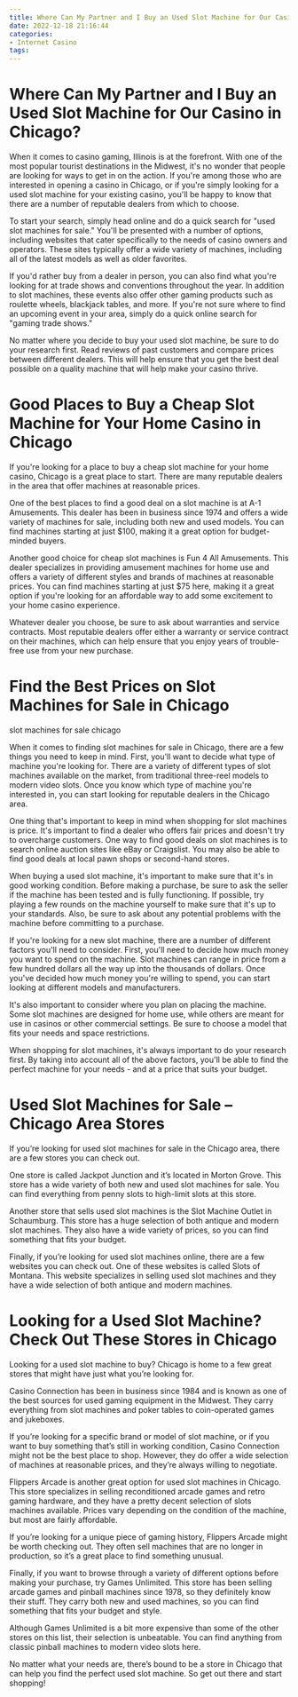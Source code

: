 ```yaml
---
title: Where Can My Partner and I Buy an Used Slot Machine for Our Casino in Chicago
date: 2022-12-18 21:16:44
categories:
- Internet Casino
tags:
---
```



#  Where Can My Partner and I Buy an Used Slot Machine for Our Casino in Chicago?

When it comes to casino gaming, Illinois is at the forefront. With one of the most popular tourist destinations in the Midwest, it's no wonder that people are looking for ways to get in on the action. If you're among those who are interested in opening a casino in Chicago, or if you're simply looking for a used slot machine for your existing casino, you'll be happy to know that there are a number of reputable dealers from which to choose.

To start your search, simply head online and do a quick search for "used slot machines for sale." You'll be presented with a number of options, including websites that cater specifically to the needs of casino owners and operators. These sites typically offer a wide variety of machines, including all of the latest models as well as older favorites.

If you'd rather buy from a dealer in person, you can also find what you're looking for at trade shows and conventions throughout the year. In addition to slot machines, these events also offer other gaming products such as roulette wheels, blackjack tables, and more. If you're not sure where to find an upcoming event in your area, simply do a quick online search for "gaming trade shows."

No matter where you decide to buy your used slot machine, be sure to do your research first. Read reviews of past customers and compare prices between different dealers. This will help ensure that you get the best deal possible on a quality machine that will help make your casino thrive.

#  Good Places to Buy a Cheap Slot Machine for Your Home Casino in Chicago

If you're looking for a place to buy a cheap slot machine for your home casino, Chicago is a great place to start. There are many reputable dealers in the area that offer machines at reasonable prices.

One of the best places to find a good deal on a slot machine is at A-1 Amusements. This dealer has been in business since 1974 and offers a wide variety of machines for sale, including both new and used models. You can find machines starting at just $100, making it a great option for budget-minded buyers.

Another good choice for cheap slot machines is Fun 4 All Amusements. This dealer specializes in providing amusement machines for home use and offers a variety of different styles and brands of machines at reasonable prices. You can find machines starting at just $75 here, making it a great option if you're looking for an affordable way to add some excitement to your home casino experience.

Whatever dealer you choose, be sure to ask about warranties and service contracts. Most reputable dealers offer either a warranty or service contract on their machines, which can help ensure that you enjoy years of trouble-free use from your new purchase.

#  Find the Best Prices on Slot Machines for Sale in Chicago

 slot machines for sale chicago

When it comes to finding slot machines for sale in Chicago, there are a few things you need to keep in mind. First, you'll want to decide what type of machine you're looking for. There are a variety of different types of slot machines available on the market, from traditional three-reel models to modern video slots. Once you know which type of machine you're interested in, you can start looking for reputable dealers in the Chicago area.

One thing that's important to keep in mind when shopping for slot machines is price. It's important to find a dealer who offers fair prices and doesn't try to overcharge customers. One way to find good deals on slot machines is to search online auction sites like eBay or Craigslist. You may also be able to find good deals at local pawn shops or second-hand stores.

When buying a used slot machine, it's important to make sure that it's in good working condition. Before making a purchase, be sure to ask the seller if the machine has been tested and is fully functioning. If possible, try playing a few rounds on the machine yourself to make sure that it's up to your standards. Also, be sure to ask about any potential problems with the machine before committing to a purchase.

If you're looking for a new slot machine, there are a number of different factors you'll need to consider. First, you'll need to decide how much money you want to spend on the machine. Slot machines can range in price from a few hundred dollars all the way up into the thousands of dollars. Once you've decided how much money you're willing to spend, you can start looking at different models and manufacturers.

It's also important to consider where you plan on placing the machine. Some slot machines are designed for home use, while others are meant for use in casinos or other commercial settings. Be sure to choose a model that fits your needs and space restrictions.

When shopping for slot machines, it's always important to do your research first. By taking into account all of the above factors, you'll be able to find the perfect machine for your needs - and at a price that suits your budget.

#  Used Slot Machines for Sale – Chicago Area Stores

If you’re looking for used slot machines for sale in the Chicago area, there are a few stores you can check out.

One store is called Jackpot Junction and it’s located in Morton Grove. This store has a wide variety of both new and used slot machines for sale. You can find everything from penny slots to high-limit slots at this store.

Another store that sells used slot machines is the Slot Machine Outlet in Schaumburg. This store has a huge selection of both antique and modern slot machines. They also have a wide variety of prices, so you can find something that fits your budget.

Finally, if you’re looking for used slot machines online, there are a few websites you can check out. One of these websites is called Slots of Montana. This website specializes in selling used slot machines and they have a wide selection of both antique and modern machines.

#  Looking for a Used Slot Machine? Check Out These Stores in Chicago

Looking for a used slot machine to buy? Chicago is home to a few great stores that might have just what you’re looking for.

Casino Connection has been in business since 1984 and is known as one of the best sources for used gaming equipment in the Midwest. They carry everything from slot machines and poker tables to coin-operated games and jukeboxes.

If you’re looking for a specific brand or model of slot machine, or if you want to buy something that’s still in working condition, Casino Connection might not be the best place to shop. However, they do offer a wide selection of machines at reasonable prices, and they’re always willing to negotiate.

Flippers Arcade is another great option for used slot machines in Chicago. This store specializes in selling reconditioned arcade games and retro gaming hardware, and they have a pretty decent selection of slots machines available. Prices vary depending on the condition of the machine, but most are fairly affordable.

If you’re looking for a unique piece of gaming history, Flippers Arcade might be worth checking out. They often sell machines that are no longer in production, so it’s a great place to find something unusual.

Finally, if you want to browse through a variety of different options before making your purchase, try Games Unlimited. This store has been selling arcade games and pinball machines since 1978, so they definitely know their stuff. They carry both new and used machines, so you can find something that fits your budget and style.

Although Games Unlimited is a bit more expensive than some of the other stores on this list, their selection is unbeatable. You can find anything from classic pinball machines to modern video slots here.

No matter what your needs are, there’s bound to be a store in Chicago that can help you find the perfect used slot machine. So get out there and start shopping!
